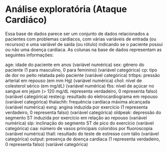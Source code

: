 # Análise exploratória (Ataque Cardiáco) #

Essa base de dados parece ser um conjunto de dados relacionados a pacientes com problemas cardíacos, com várias variáveis ​​de entrada (ou recursos) e uma variável de saída (ou rótulo) indicando se o paciente possui ou não uma doença cardíaca. As colunas na base de dados representam as seguintes informações:

age: idade do paciente em anos (variável numérica) 
sex: gênero do paciente (1 para masculino, 0 para feminino) (variável categórica) 
cp: tipo de dor no peito relatada pelo paciente (variável categórica) 
trtbps: pressão arterial em repouso (em mm Hg) (variável numérica) 
chol: nível de colesterol sérico (em mg/dL) (variável numérica) 
fbs: nível de açúcar no sangue em jejum (> 120 mg/dL representa verdadeiro, 0 representa falso) (variável categórica) 
restecg: resultado do eletrocardiograma em repouso (variável categórica) 
thalachh: frequência cardíaca máxima alcançada (variável numérica) 
exng: angina induzida por exercício (1 representa verdadeiro, 0 representa falso) (variável categórica) 
oldpeak: depressão do segmento ST induzida por exercício em relação ao repouso (variável numérica) 
slp: inclinação do segmento ST de pico do exercício (variável categórica) 
caa: número de vasos principais coloridos por fluoroscopia (variável numérica) 
thall: resultado do teste de estresse com tálio (variável categórica) 
output: presença de doença cardíaca (1 representa verdadeiro, 0 representa falso) (variável categórica)

